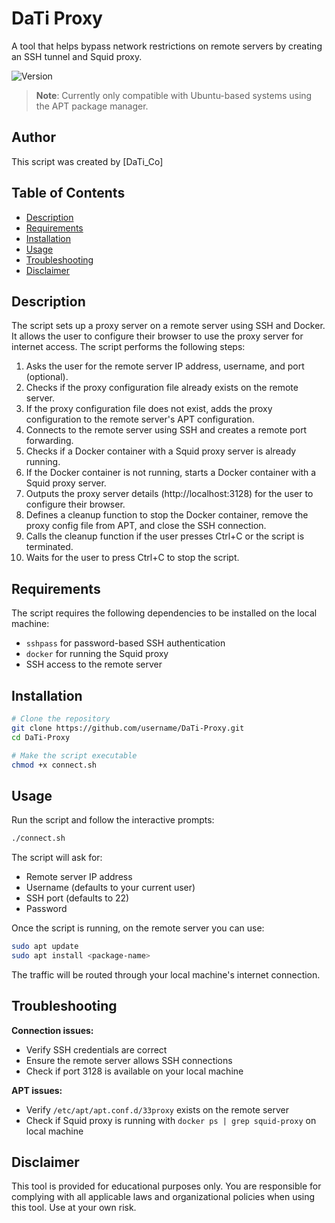 # DaTi Proxy

A tool that helps bypass network restrictions on remote servers by creating an SSH tunnel and Squid proxy.

![Version](https://img.shields.io/badge/version-1.0-blue)

> **Note**: Currently only compatible with Ubuntu-based systems using the APT package manager.

## Author

This script was created by [DaTi_Co]

## Table of Contents

- [Description](#description)
- [Requirements](#requirements)
- [Installation](#installation)
- [Usage](#usage)
- [Troubleshooting](#troubleshooting)
- [Disclaimer](#disclaimer)

## Description

The script sets up a proxy server on a remote server using SSH and Docker. It allows the user to configure their browser to use the proxy server for internet access. The script performs the following steps:

1. Asks the user for the remote server IP address, username, and port (optional).
2. Checks if the proxy configuration file already exists on the remote server.
3. If the proxy configuration file does not exist, adds the proxy configuration to the remote server's APT configuration.
4. Connects to the remote server using SSH and creates a remote port forwarding.
5. Checks if a Docker container with a Squid proxy server is already running.
6. If the Docker container is not running, starts a Docker container with a Squid proxy server.
7. Outputs the proxy server details (http://localhost:3128) for the user to configure their browser.
8. Defines a cleanup function to stop the Docker container, remove the proxy config file from APT, and close the SSH connection.
9. Calls the cleanup function if the user presses Ctrl+C or the script is terminated.
10. Waits for the user to press Ctrl+C to stop the script.

## Requirements

The script requires the following dependencies to be installed on the local machine:

- `sshpass` for password-based SSH authentication
- `docker` for running the Squid proxy
- SSH access to the remote server

## Installation

```bash
# Clone the repository
git clone https://github.com/username/DaTi-Proxy.git
cd DaTi-Proxy

# Make the script executable
chmod +x connect.sh
```

## Usage

Run the script and follow the interactive prompts:

```bash
./connect.sh
```

The script will ask for:
- Remote server IP address
- Username (defaults to your current user)
- SSH port (defaults to 22)
- Password

Once the script is running, on the remote server you can use:

```bash
sudo apt update
sudo apt install <package-name>
```

The traffic will be routed through your local machine's internet connection.


## Troubleshooting

**Connection issues:**
- Verify SSH credentials are correct
- Ensure the remote server allows SSH connections
- Check if port 3128 is available on your local machine

**APT issues:**
- Verify `/etc/apt/apt.conf.d/33proxy` exists on the remote server
- Check if Squid proxy is running with `docker ps | grep squid-proxy` on local machine

## Disclaimer

This tool is provided for educational purposes only. You are responsible for complying with all applicable laws and organizational policies when using this tool. Use at your own risk.